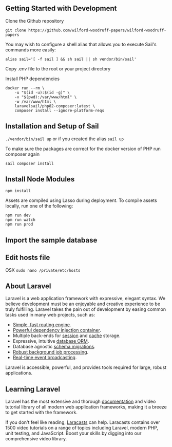 <p align="center"><a href="https://wilfordwoodruffpapers.org/img/image-logo.png" width="400"></a></p>

## Getting Started with Development
Clone the Github repository

```git clone https://github.com/wilford-woodruff-papers/wilford-woodruff-papers```

You may wish to configure a shell alias that allows you to execute Sail's commands more easily:

```alias sail='[ -f sail ] && sh sail || sh vendor/bin/sail'```

Copy .env file to the root or your project directory

Install PHP dependencies

```
docker run --rm \
    -u "$(id -u):$(id -g)" \
    -v "$(pwd):/var/www/html" \
    -w /var/www/html \
    laravelsail/php82-composer:latest \
    composer install --ignore-platform-reqs
```

## Installation and Setup of Sail

```./vendor/bin/sail up``` or if you created the alias ```sail up```

To make sure the packages are correct for the docker version of PHP run composer again

```sail composer install```

## Install Node Modules

```npm install```

Assets are compiled using Lasso during deployment. To compile assets locally, run one of the following:

```
npm run dev
npm run watch
npm run prod
```

## Import the sample database


## Edit hosts file

OSX ```sudo nano /private/etc/hosts```


## About Laravel

Laravel is a web application framework with expressive, elegant syntax. We believe development must be an enjoyable and creative experience to be truly fulfilling. Laravel takes the pain out of development by easing common tasks used in many web projects, such as:

- [Simple, fast routing engine](https://laravel.com/docs/routing).
- [Powerful dependency injection container](https://laravel.com/docs/container).
- Multiple back-ends for [session](https://laravel.com/docs/session) and [cache](https://laravel.com/docs/cache) storage.
- Expressive, intuitive [database ORM](https://laravel.com/docs/eloquent).
- Database agnostic [schema migrations](https://laravel.com/docs/migrations).
- [Robust background job processing](https://laravel.com/docs/queues).
- [Real-time event broadcasting](https://laravel.com/docs/broadcasting).

Laravel is accessible, powerful, and provides tools required for large, robust applications.

## Learning Laravel

Laravel has the most extensive and thorough [documentation](https://laravel.com/docs) and video tutorial library of all modern web application frameworks, making it a breeze to get started with the framework.

If you don't feel like reading, [Laracasts](https://laracasts.com) can help. Laracasts contains over 1500 video tutorials on a range of topics including Laravel, modern PHP, unit testing, and JavaScript. Boost your skills by digging into our comprehensive video library.


